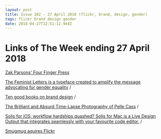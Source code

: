 ```yaml
---
layout: post
title: Issue 102 - 27 April 2018 (flickr, brand, design, gender)
tags: flickr brand design gender
date: 2018-04-27T12:51:12.944Z
---
```

# Links of The Week ending 27 April 2018

<a href="https://fourfingerpress.com/collections/all" target="_blank">Zak Parsons' Four Finger Press</a>

<a href="http://thefeministletters.com/about/" target="_blank">The Feminist Letters is a typeface created to amplify the message advocating for gender equality</a> / 

<a href="https://brandpad.io/books/" target="_blank">Ten good books on brand design</a> / 

<a href="https://www.booooooom.com/2018/04/11/crowded-fields-by-photographer-pelle-cass/" target="_blank">The Brilliant and Absurd Time-Lapse Photography of Pelle Cass</a> / 

<a href="https://solisapp.com/" target="_blank">Solis for iOS; workflow hardships quashed? Solis for Mac is a Live Design Output that integrates seamlessly with your favourite code editor.</a> / 

<a href="https://www.smugmug.com/together/" target="_blank">Smugmug aquires Flickr</a>